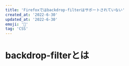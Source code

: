 ```yaml
---
title: 'Firefoxではbackdrop-filterはサポートされていない'
created_at: '2022-6-30'
updated_at: '2022-6-30'
emoji: '🎨'
tag: 'CSS'
---
```


# backdrop-filterとは
